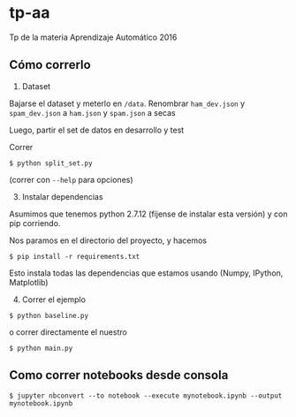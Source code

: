 # tp-aa
Tp de la materia Aprendizaje Automático 2016

##

## Cómo correrlo

1. Dataset

Bajarse el dataset y meterlo en `/data`. Renombrar `ham_dev.json` y `spam_dev.json` a `ham.json` y `spam.json` a secas

Luego, partir el set de datos en desarrollo y test

Correr
```
$ python split_set.py
```

(correr con `--help` para opciones)

3. Instalar dependencias

Asumimos que tenemos python 2.7.12 (fíjense de instalar esta versión) y con pip corriendo.

Nos paramos en el directorio del proyecto, y hacemos

```
$ pip install -r requirements.txt
```

Esto instala todas las dependencias que estamos usando (Numpy, IPython, Matplotlib)


4. Correr el ejemplo

```
$ python baseline.py
```

o correr directamente el nuestro

```
$ python main.py
```

## Como correr notebooks desde consola

```
$ jupyter nbconvert --to notebook --execute mynotebook.ipynb --output mynotebook.ipynb
```
